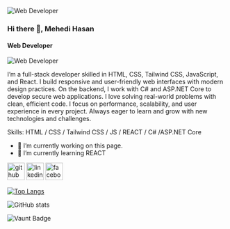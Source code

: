 ![Web Developer](https://scontent.fdac14-1.fna.fbcdn.net/v/t1.6435-9/80385454_196594384807989_4531995902432247808_n.jpg?_nc_cat=104&ccb=1-7&_nc_sid=a5f93a&_nc_ohc=9qp1EgqDTPkQ7kNvwHmq4_s&_nc_oc=Adl4iXXT2-2SKOHWS6ljT3mWXCECbLKSACjo7UdFtezFFfdStQjo-zaW9ofFQ5nLvK4&_nc_zt=23&_nc_ht=scontent.fdac14-1.fna&_nc_gid=Gazv1wATMWoNdgFbZ2TNOw&oh=00_AfRYtI646CspQcuYwie16XQGdYx-J9lgtwGbZMAs6WazMA&oe=6895AE82)

### Hi there 👋, Mehedi Hasan 
#### Web Developer
![Web Developer](https://scontent.fdac14-1.fna.fbcdn.net/v/t1.6435-9/80385454_196594384807989_4531995902432247808_n.jpg?_nc_cat=104&ccb=1-7&_nc_sid=a5f93a&_nc_ohc=9qp1EgqDTPkQ7kNvwHmq4_s&_nc_oc=Adl4iXXT2-2SKOHWS6ljT3mWXCECbLKSACjo7UdFtezFFfdStQjo-zaW9ofFQ5nLvK4&_nc_zt=23&_nc_ht=scontent.fdac14-1.fna&_nc_gid=Gazv1wATMWoNdgFbZ2TNOw&oh=00_AfRYtI646CspQcuYwie16XQGdYx-J9lgtwGbZMAs6WazMA&oe=6895AE82)

I’m a full-stack developer skilled in HTML, CSS, Tailwind CSS, JavaScript, and React. I build responsive and user-friendly web interfaces with modern design practices. On the backend, I work with C# and ASP.NET Core to develop secure web applications. I love solving real-world problems with clean, efficient code. I focus on performance, scalability, and user experience in every project.
Always eager to learn and grow with new technologies and challenges.

Skills: HTML / CSS / Tailwind CSS / JS / REACT / C# /ASP.NET Core 

- 🔭 I’m currently working on this page. 
- 🌱 I’m currently learning REACT 


[<img src='https://cdn.jsdelivr.net/npm/simple-icons@3.0.1/icons/github.svg' alt='github' height='40'>](https://github.com/MehediHasan19013)  [<img src='https://cdn.jsdelivr.net/npm/simple-icons@3.0.1/icons/linkedin.svg' alt='linkedin' height='40'>](https://www.linkedin.com/in/https://www.linkedin.com/in/mehedi-hasan-shikhon-644329180//)  [<img src='https://cdn.jsdelivr.net/npm/simple-icons@3.0.1/icons/facebook.svg' alt='facebook' height='40'>](https://www.facebook.com/https://www.facebook.com/mehedihasan.shikhon)  

[![Top Langs](https://github-readme-stats.vercel.app/api/top-langs/?username=MehediHasan19013)](https://github.com/anuraghazra/github-readme-stats)

![GitHub stats](https://github-readme-stats.vercel.app/api?username=MehediHasan19013&show_icons=true&count_private=true)  

![Vaunt Badge](https://api.vaunt.dev/v1/github/entities/MehediHasan19013/contributions?format=svg&private=true)  


